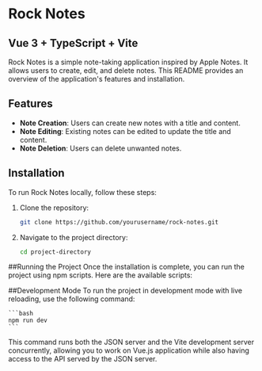 # Rock Notes

## Vue 3 + TypeScript + Vite

Rock Notes is a simple note-taking application inspired by Apple Notes. It allows users to create, edit, and delete notes. This README provides an overview of the application's features and installation.

## Features

- **Note Creation**: Users can create new notes with a title and content.
- **Note Editing**: Existing notes can be edited to update the title and content.
- **Note Deletion**: Users can delete unwanted notes.

## Installation

To run Rock Notes locally, follow these steps:

1. Clone the repository:

   ```bash
   git clone https://github.com/yourusername/rock-notes.git
   ```

2. Navigate to the project directory:

   ```bash
   cd project-directory
   ```

##Running the Project
Once the installation is complete, you can run the project using npm scripts. Here are the available scripts:

##Development Mode
To run the project in development mode with live reloading, use the following command:

    ```bash
    npm run dev
    ```

This command runs both the JSON server and the Vite development server concurrently, allowing you to work on Vue.js application while also having access to the API served by the JSON server.
